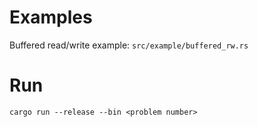# Examples

Buffered read/write example: `src/example/buffered_rw.rs`

# Run

```
cargo run --release --bin <problem number>
```
